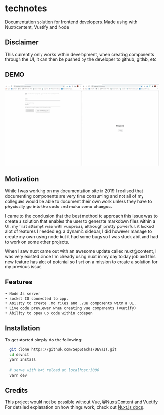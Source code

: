 # technotes

Documentation solution for frontend developers.
Made using with Nuxt/content, Vuetify and Node

## Disclaimer

This currently only works within development, when creating components through the UI, it can then be pushed by the developer to github, gitlab, etc

## DEMO

![til](./assets/devnit.gif)

## Motivation

While I was working on my documentation site in 2019 I realised that documenting components are very time consuming and not all of my collegues would be able to
document their own work unless they have to physically go into the code and make some changes.

I came to the conclusion that the best method to approach this issue was to create a solution that enables the user to generate markdown files within a UI.
my first attempt was with vuepress, although pretty powerful. it lacked alot of features I needed eg. a dynamic sidebar, I did however manage to create my own using node
but it had some bugs so I was stuck abit and had to work on some other projects.

When I saw nuxt came out with an awesome update called nuxt@content, I was very existed since I'm already using nuxt in my day to day job and this new feature has alot of potenial so I set on a mission to create a solution for my previous issue.

## Features

    • Node Js server
    • socket IO connected to app.
    • Ability to create .md files and .vue components with a UI.
    • Live code previewer when creating vue components (vuetify)
    • Ability to open up code within codepen

## Installation

To get started simply do the following:

```bash
  git clone https://github.com/SepStacks/DEVnIT.git
  cd devnit
  yarn install

  # serve with hot reload at localhost:3000
  yarn dev
```

## Credits

This project would not be possible without Vue, @Nuxt/Content and Vuetify
For detailed explanation on how things work, check out [Nuxt.js docs](https://nuxtjs.org).
